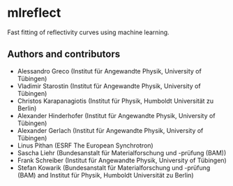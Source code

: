 # mlreflect

Fast fitting of reflectivity curves using machine learning.

## Authors and contributors
- Alessandro Greco (Institut für Angewandte Physik, University of Tübingen)
- Vladimir Starostin (Institut für Angewandte Physik, University of Tübingen)
- Christos Karapanagiotis (Institut für Physik, Humboldt Universität zu Berlin)
- Alexander Hinderhofer (Institut für Angewandte Physik, University of Tübingen)
- Alexander Gerlach (Institut für Angewandte Physik, University of Tübingen)
- Linus Pithan (ESRF The European Synchrotron)
- Sascha Liehr (Bundesanstalt für Materialforschung und -prüfung (BAM))
- Frank Schreiber (Institut für Angewandte Physik, University of Tübingen)
- Stefan Kowarik (Bundesanstalt für Materialforschung und -prüfung (BAM) and Institut für Physik, Humboldt Universität zu Berlin)
